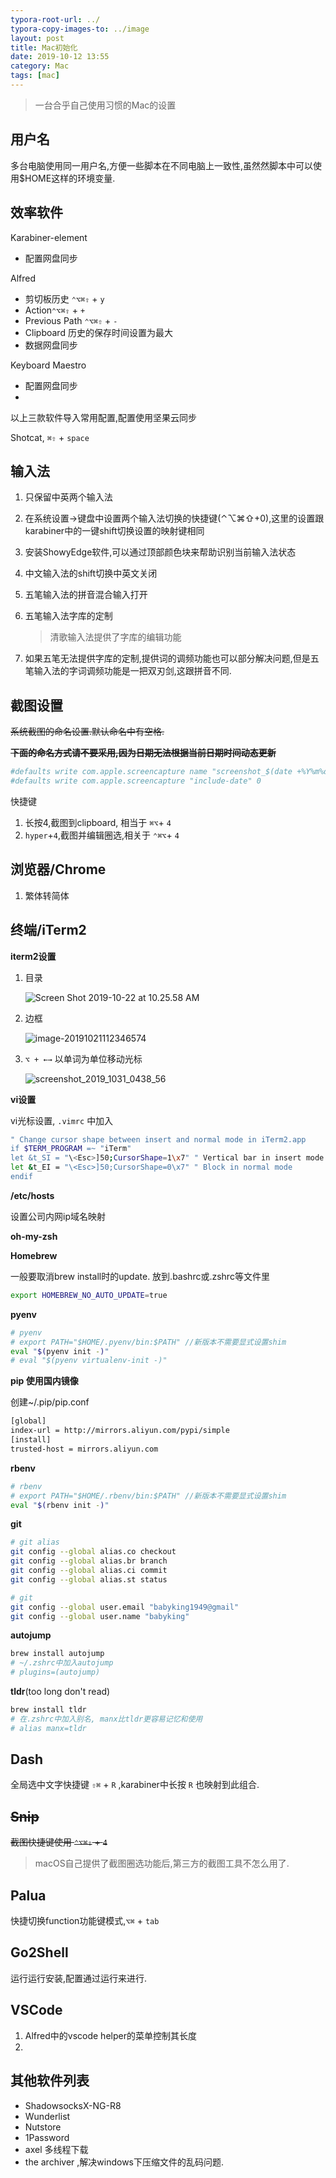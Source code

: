 ```yaml
---
typora-root-url: ../
typora-copy-images-to: ../image
layout: post
title: Mac初始化
date: 2019-10-12 13:55
category: Mac
tags: [mac]
---
```



> 一台合乎自己使用习惯的Mac的设置



## 用户名

多台电脑使用同一用户名,方便一些脚本在不同电脑上一致性,虽然然脚本中可以使用$HOME这样的环境变量.

## 效率软件

Karabiner-element

* 配置网盘同步

Alfred

* 剪切板历史 `⌃⌥⌘⇧` + `y`  
* Action`⌃⌥⌘⇧` +  `+`
* Previous Path `⌃⌥⌘⇧` + `-`
* Clipboard 历史的保存时间设置为最大
* 数据网盘同步

Keyboard Maestro

* 配置网盘同步
* 

以上三款软件导入常用配置,配置使用坚果云同步

Shotcat, `⌘⇧` + `space` 

## 输入法

1. 只保留中英两个输入法

2. 在系统设置->键盘中设置两个输入法切换的快捷键(⌃⌥⌘⇧+0),这里的设置跟karabiner中的一键shift切换设置的映射键相同

3. 安装ShowyEdge软件,可以通过顶部颜色块来帮助识别当前输入法状态

4. 中文输入法的shift切换中英文关闭

5. 五笔输入法的拼音混合输入打开

6. 五笔输入法字库的定制

   > 清歌输入法提供了字库的编辑功能
   
7. 如果五笔无法提供字库的定制,提供词的调频功能也可以部分解决问题,但是五笔输入法的字词调频功能是一把双刃剑,这跟拼音不同.

## 截图设置

~~系统截图的命名设置.默认命名中有空格.~~

~~**下面的命名方式请不要采用,因为日期无法根据当前日期时间动态更新**~~

```sh
#defaults write com.apple.screencapture name "screenshot_$(date +%Y%m%d_%H%M%S)"
#defaults write com.apple.screencapture "include-date" 0
```

快捷键

1. 长按4,截图到clipboard, 相当于 `⌘⌥`+ `4`
2. `hyper`+`4`,截图并编辑圈选,相关于 `⌃⌘⌥`+ `4`



## 浏览器/Chrome

1. 繁体转简体



## 终端/iTerm2

**iterm2设置**

1. 目录

   ![Screen Shot 2019-10-22 at 10.25.58 AM](/image/screenshot_2019_1031_0438_24.png)

   

2. 边框

   ![image-20191021112346574](/image/image-20191021112346574.png)

3. `⌥ + ←→` 以单词为单位移动光标

   ![screenshot_2019_1031_0438_56](/image/screenshot_2019_1031_0438_56.png)

**vi设置**

vi光标设置, `.vimrc` 中加入

```sh
" Change cursor shape between insert and normal mode in iTerm2.app
if $TERM_PROGRAM =~ "iTerm"
let &t_SI = "\<Esc>]50;CursorShape=1\x7" " Vertical bar in insert mode
let &t_EI = "\<Esc>]50;CursorShape=0\x7" " Block in normal mode
endif
```



**/etc/hosts**

设置公司内网ip域名映射

**oh-my-zsh**

**Homebrew**

一般要取消brew install时的update. 放到.bashrc或.zshrc等文件里

```sh
export HOMEBREW_NO_AUTO_UPDATE=true
```

**pyenv**

```sh
# pyenv
# export PATH="$HOME/.pyenv/bin:$PATH" //新版本不需要显式设置shim
eval "$(pyenv init -)"
# eval "$(pyenv virtualenv-init -)"
```

**pip 使用国内镜像**

创建~/.pip/pip.conf

```sh
[global]
index-url = http://mirrors.aliyun.com/pypi/simple
[install]
trusted-host = mirrors.aliyun.com
```



**rbenv**

```sh
# rbenv
# export PATH="$HOME/.rbenv/bin:$PATH" //新版本不需要显式设置shim
eval "$(rbenv init -)"
```

**git**

```sh
# git alias
git config --global alias.co checkout
git config --global alias.br branch
git config --global alias.ci commit
git config --global alias.st status

# git 
git config --global user.email "babyking1949@gmail"
git config --global user.name "babyking"
```

**autojump**

```sh
brew install autojump
# ~/.zshrc中加入autojump
# plugins=(autojump)
```

**tldr**(too long don't read)

```sh
brew install tldr
# 在.zshrc中加入别名, manx比tldr更容易记忆和使用  
# alias manx=tldr
```



## Dash

全局选中文字快捷键 `⇧⌘` + `R` ,karabiner中长按 `R` 也映射到此组合.

## ~~Snip~~

~~截图快捷键使用 `⌃⌥⌘⇧` + `4`~~

> macOS自己提供了截图圈选功能后,第三方的截图工具不怎么用了.

## Palua

快捷切换function功能键模式,`⌥⌘` + `tab`

## Go2Shell

运行运行安装,配置通过运行来进行.

## VSCode

1. Alfred中的vscode helper的菜单控制其长度
2. 



## 其他软件列表

* ShadowsocksX-NG-R8
* Wunderlist
* Nutstore
* 1Password
* axel 多线程下载
* the archiver ,解决windows下压缩文件的乱码问题.

